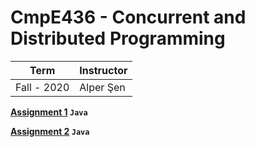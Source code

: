 # CmpE436 - Concurrent and Distributed Programming

Term | Instructor
-----| ----------
Fall - 2020 | Alper Şen 



**[Assignment 1](https://github.com/bekir96/BOUN_PROJECTS/tree/master/CMPE436/Assignment1) `Java`**

**[Assignment 2](https://github.com/bekir96/BOUN_PROJECTS/tree/master/CMPE436/Assignment2) `Java`**


